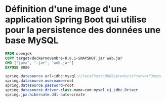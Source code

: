 # Définition d'une image d'une application Spring Boot qui utilise pour la persistence des données une base MySQL 

```dockerfile
FROM openjdk
COPY target/dockernovembre-0.0.1-SNAPSHOT.jar web.jar
CMD ["java", "-jar", "web.jar"]
EXPOSE 8080
```

```java
spring.datasource.url=jdbc:mysql://localhost:8889/produits?serverTimezone=UTC
spring.datasource.username=root
spring.datasource.password=root
spring.datasource.driver-class-name=com.mysql.cj.jdbc.Driver
spring.jpa.hibernate.ddl-auto=create
```

